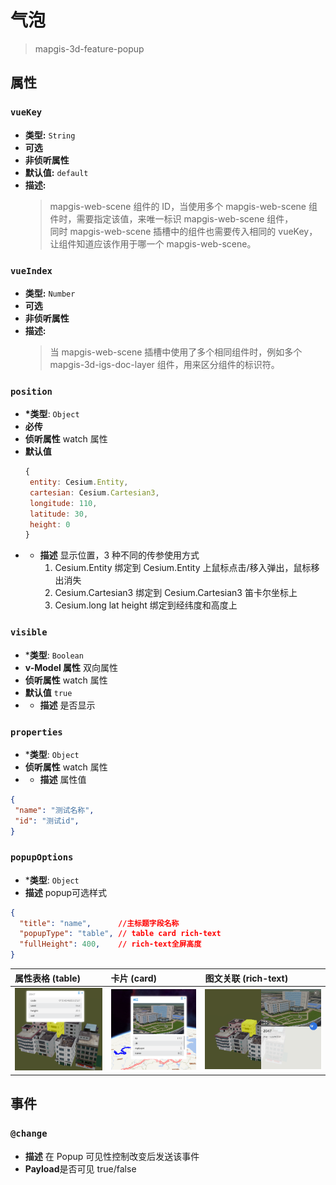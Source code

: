 # 气泡

> mapgis-3d-feature-popup

## 属性

### `vueKey`

- **类型:** `String`
- **可选**
- **非侦听属性**
- **默认值:** `default`
- **描述:**
  > mapgis-web-scene 组件的 ID，当使用多个 mapgis-web-scene 组件时，需要指定该值，来唯一标识 mapgis-web-scene 组件，<br/>
  > 同时 mapgis-web-scene 插槽中的组件也需要传入相同的 vueKey，让组件知道应该作用于哪一个 mapgis-web-scene。

### `vueIndex`

- **类型:** `Number`
- **可选**
- **非侦听属性**
- **描述:**
  > 当 mapgis-web-scene 插槽中使用了多个相同组件时，例如多个 mapgis-3d-igs-doc-layer 组件，用来区分组件的标识符。

### `position`

- **\*类型**: `Object`
- **必传**
- **侦听属性** watch 属性
- **默认值**
  ```js
  {
   entity: Cesium.Entity,
   cartesian: Cesium.Cartesian3,
   longitude: 110,
   latitude: 30,
   height: 0
  }
  ```
- - **描述** 显示位置，3 种不同的传参使用方式
    1. Cesium.Entity 绑定到 Cesium.Entity 上鼠标点击/移入弹出，鼠标移出消失
    2. Cesium.Cartesian3 绑定到 Cesium.Cartesian3 笛卡尔坐标上
    3. Cesium.long lat height 绑定到经纬度和高度上

### `visible`

- ***类型**: `Boolean`
- **v-Model 属性** 双向属性
- **侦听属性** watch 属性
- **默认值** `true`
- - **描述** 是否显示

### `properties`

- ***类型**: `Object`
- **侦听属性** watch 属性
- - **描述** 属性值
``` json
{
 "name": "测试名称",
 "id": "测试id",
}
```

### `popupOptions`

- ***类型**: `Object`
- **描述** popup可选样式
``` json
{
  "title": "name",      //主标题字段名称
  "popupType": "table", // table card rich-text
  "fullHeight": 400,    // rich-text全屏高度
}
```

| 属性表格   (table)       | 卡片   (card)       | 图文关联    (rich-text)      |
| :----------------------- | :------------------ | :-------------------------- |
| ![属性表格](./images/table.png) | ![卡片](./images/card.png) | ![图文关联](./images/rich-text.png) |

## 事件

### `@change`

- **描述** 在 Popup 可见性控制改变后发送该事件
- **Payload**是否可见  true/false

